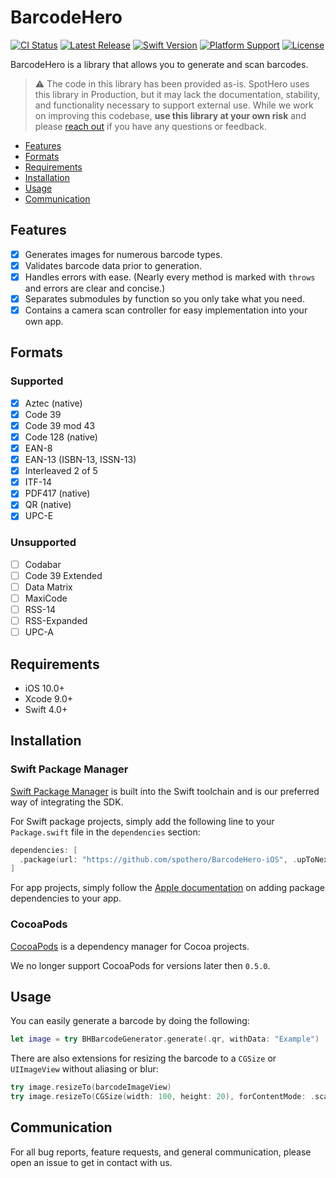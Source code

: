 # BarcodeHero

[![CI Status](https://github.com/spothero/BarcodeHero-iOS/workflows/CI/badge.svg)](https://github.com/spothero/BarcodeHero-iOS/actions?query=workflow%3A%22CI%22)
[![Latest Release](https://img.shields.io/github/v/tag/spothero/BarcodeHero-iOS?color=blue&label=latest)](https://github.com/spothero/BarcodeHero-iOS/releases)
[![Swift Version](https://img.shields.io/static/v1?label=swift&message=5.2&color=red&logo=swift&logoColor=white)](https://developer.apple.com/swift)
[![Platform Support](https://img.shields.io/static/v1?label=platform&message=iOS%20|%20macOS&color=darkgray)](https://github.com/spothero/BarcodeHero-iOS/blob/main/Package.swift)
[![License](https://img.shields.io/github/license/spothero/BarcodeHero-iOS)](https://github.com/spothero/BarcodeHero-iOS/blob/main/LICENSE)

BarcodeHero is a library that allows you to generate and scan barcodes.

>:warning: The code in this library has been provided as-is. SpotHero uses this library in Production, but it may lack the documentation, stability, and functionality necessary to support external use. While we work on improving this codebase, **use this library at your own risk** and please [reach out](#communication) if you have any questions or feedback.

- [Features](#features)
- [Formats](#formats)
- [Requirements](#requirements)
- [Installation](#installation)
- [Usage](#usage)
- [Communication](#communication)

## Features

- [x] Generates images for numerous barcode types.
- [x] Validates barcode data prior to generation.
- [x] Handles errors with ease. (Nearly every method is marked with `throws` and errors are clear and concise.)
- [x] Separates submodules by function so you only take what you need.
- [x] Contains a camera scan controller for easy implementation into your own app.

## Formats

### Supported

- [x] Aztec (native)
- [x] Code 39
- [x] Code 39 mod 43
- [x] Code 128 (native)
- [x] EAN-8
- [x] EAN-13 (ISBN-13, ISSN-13)
- [x] Interleaved 2 of 5
- [x] ITF-14
- [x] PDF417 (native)
- [x] QR (native)
- [x] UPC-E

### Unsupported

- [ ] Codabar
- [ ] Code 39 Extended
- [ ] Data Matrix
- [ ] MaxiCode
- [ ] RSS-14
- [ ] RSS-Expanded
- [ ] UPC-A

## Requirements

- iOS 10.0+
- Xcode 9.0+
- Swift 4.0+

## Installation

### Swift Package Manager

[Swift Package Manager](https://swift.org/package-manager/) is built into the Swift toolchain and is our preferred way of integrating the SDK.

For Swift package projects, simply add the following line to your `Package.swift` file in the `dependencies` section:

```swift
dependencies: [
  .package(url: "https://github.com/spothero/BarcodeHero-iOS", .upToNextMajor(from: "<version>")),
]
```

For app projects, simply follow the [Apple documentation](https://developer.apple.com/documentation/xcode/adding_package_dependencies_to_your_app) on adding package dependencies to your app.

### CocoaPods

[CocoaPods](http://cocoapods.org) is a dependency manager for Cocoa projects.

We no longer support CocoaPods for versions later then `0.5.0`.

## Usage

You can easily generate a barcode by doing the following:

```Swift
let image = try BHBarcodeGenerator.generate(.qr, withData: "Example")
```

There are also extensions for resizing the barcode to a `CGSize` or `UIImageView` without aliasing or blur:

```Swift
try image.resizeTo(barcodeImageView)
try image.resizeTo(CGSize(width: 100, height: 20), forContentMode: .scaleAspectFit)
```

## Communication

For all bug reports, feature requests, and general communication, please open an issue to get in contact with us.
